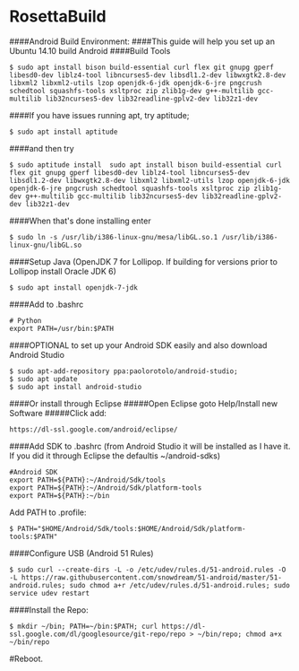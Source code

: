 RosettaBuild
============
####Android Build Environment:
####This guide will help you set up an Ubuntu 14.10 build Android 
####Build Tools
```
$ sudo apt install bison build-essential curl flex git gnupg gperf libesd0-dev liblz4-tool libncurses5-dev libsdl1.2-dev libwxgtk2.8-dev libxml2 libxml2-utils lzop openjdk-6-jdk openjdk-6-jre pngcrush schedtool squashfs-tools xsltproc zip zlib1g-dev g++-multilib gcc-multilib lib32ncurses5-dev lib32readline-gplv2-dev lib32z1-dev
```
####If you have issues running apt, try aptitude;
```
$ sudo apt install aptitude
```
####and then try 
```
$ sudo aptitude install  sudo apt install bison build-essential curl flex git gnupg gperf libesd0-dev liblz4-tool libncurses5-dev libsdl1.2-dev libwxgtk2.8-dev libxml2 libxml2-utils lzop openjdk-6-jdk openjdk-6-jre pngcrush schedtool squashfs-tools xsltproc zip zlib1g-dev g++-multilib gcc-multilib lib32ncurses5-dev lib32readline-gplv2-dev lib32z1-dev
```
####When that's done installing enter 
```
$ sudo ln -s /usr/lib/i386-linux-gnu/mesa/libGL.so.1 /usr/lib/i386-linux-gnu/libGL.so
```
####Setup Java (OpenJDK 7 for Lollipop. If building for versions prior to Lollipop install Oracle JDK 6)
```
$ sudo apt install openjdk-7-jdk 
```
####Add to .bashrc
```
# Python
export PATH=/usr/bin:$PATH
```
####OPTIONAL to set up your Android SDK easily and also download Android Studio
```
$ sudo apt-add-repository ppa:paolorotolo/android-studio; 
$ sudo apt update
$ sudo apt install android-studio
```
####Or install through Eclipse
#####Open Eclipse goto Help/Install new Software
#####Click add:
```
https://dl-ssl.google.com/android/eclipse/
```
####Add SDK to .bashrc (from Android Studio it will be installed as I have it. If you did it through Eclipse the defaultis ~/android-sdks)
```
#Android SDK 
export PATH=${PATH}:~/Android/Sdk/tools
export PATH=${PATH}:~/Android/Sdk/platform-tools
export PATH=${PATH}:~/bin
```
Add PATH to .profile:
```
$ PATH="$HOME/Android/Sdk/tools:$HOME/Android/Sdk/platform-tools:$PATH"
```
####Configure USB (Android 51 Rules)
```
$ sudo curl --create-dirs -L -o /etc/udev/rules.d/51-android.rules -O -L https://raw.githubusercontent.com/snowdream/51-android/master/51-android.rules; sudo chmod a+r /etc/udev/rules.d/51-android.rules; sudo service udev restart
```
####Install the Repo:
```
$ mkdir ~/bin; PATH=~/bin:$PATH; curl https://dl-ssl.google.com/dl/googlesource/git-repo/repo > ~/bin/repo; chmod a+x ~/bin/repo
```
#Reboot.
